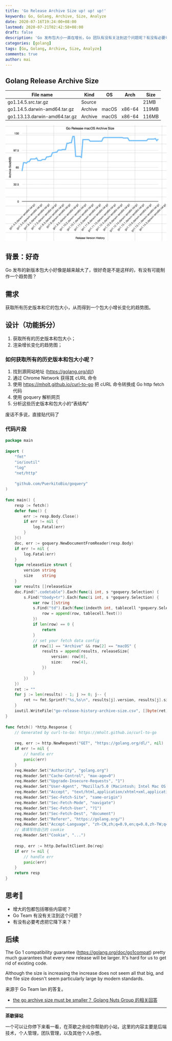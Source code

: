 ```yaml
---
title: 'Go Release Archive Size up! up! up!'
keywords: Go, Golang, Archive, Size, Analyze
date: 2020-07-16T19:24:00+08:00
lastmod: 2020-07-21T02:42:58+08:00
draft: false
description: 'Go 发布包大小一直在增长，Go 团队有没有关注到这个问题呢？有没有必要考虑把它降下来？'
categories: [golang]
tags: [Go, Golang, Archive, Size, Analyze]
comments: true
author: mai
---
```


## Golang Release Archive Size

| File name	|Kind	|OS	|Arch	|Size |
|----|----|----|----|----|
| go1.14.5.src.tar.gz	| Source |	|	| 21MB |
| go1.14.5.darwin-amd64.tar.gz  |	Archive  |	macOS	 | x86-64  |	119MB |
| go1.13.13.darwin-amd64.tar.gz | Archive | macOS | x86-64	 | 116MB |

![](https://raw.githubusercontent.com/yangwenmai/maiyang.me/master/blog/go-release-archive-size-2020-07-16.png)

## 背景：好奇

Go 发布的新版本包大小好像是越来越大了，很好奇是不是这样的，有没有可能制作一个趋势图？

## 需求

获取所有历史版本和它的包大小，从而得到一个包大小增长变化的趋势图。

## 设计（功能拆分）

1. 获取所有的历史版本和包大小；
2. 渲染增长变化的趋势图；

### 如何获取所有的历史版本和包大小呢？

1. 找到源网站地址 (https://golang.org/dl/)
2. 通过 Chrome Network 获得其 cURL 命令
3. 使用 https://mholt.github.io/curl-to-go 把 cURL 命令转换成 Go http fetch 代码
4. 使用 goquery 解析网页
5. 分析这些历史版本和包大小的“表结构”

废话不多说，直接贴代码了

### 代码片段

```go
package main

import (
	"fmt"
	"io/ioutil"
	"log"
	"net/http"

	"github.com/PuerkitoBio/goquery"
)

func main() {
	resp := fetch()
	defer func() {
		err := resp.Body.Close()
		if err != nil {
			log.Fatal(err)
		}
	}()
	doc, err := goquery.NewDocumentFromReader(resp.Body)
	if err != nil {
		log.Fatal(err)
	}
	type releaseSize struct {
		version string
		size    string
	}
	var results []releaseSize
	doc.Find(".codetable").Each(func(i int, s *goquery.Selection) {
		s.Find("tbody>tr").Each(func(i int, s *goquery.Selection) {
			var row []string
			s.Find("td").Each(func(indexth int, tablecell *goquery.Selection) {
				row = append(row, tablecell.Text())
			})
			if len(row) == 0 {
				return
			}
			// set your fetch data config
			if row[1] == "Archive" && row[2] == "macOS" {
				results = append(results, releaseSize{
					version: row[0],
					size:    row[4],
				})
			}
		})
	})
	ret := ""
	for j := len(results) - 1; j >= 0; j-- {
		ret += fmt.Sprintf("%s,%s\n", results[j].version, results[j].size[:len(results[j].size)-2])
	}
	ioutil.WriteFile("go-release-history-archive-size.csv", []byte(ret), 0644)
}

func fetch() *http.Response {
	// Generated by curl-to-Go: https://mholt.github.io/curl-to-go

	req, err := http.NewRequest("GET", "https://golang.org/dl/", nil)
	if err != nil {
		// handle err
		panic(err)
	}
	req.Header.Set("Authority", "golang.org")
	req.Header.Set("Cache-Control", "max-age=0")
	req.Header.Set("Upgrade-Insecure-Requests", "1")
	req.Header.Set("User-Agent", "Mozilla/5.0 (Macintosh; Intel Mac OS X 10_15_5) AppleWebKit/537.36 (KHTML, like Gecko) Chrome/84.0.4147.89 Safari/537.36")
	req.Header.Set("Accept", "text/html,application/xhtml+xml,application/xml;q=0.9,image/webp,image/apng,*/*;q=0.8,application/signed-exchange;v=b3;q=0.9")
	req.Header.Set("Sec-Fetch-Site", "same-origin")
	req.Header.Set("Sec-Fetch-Mode", "navigate")
	req.Header.Set("Sec-Fetch-User", "?1")
	req.Header.Set("Sec-Fetch-Dest", "document")
	req.Header.Set("Referer", "https://golang.org/")
	req.Header.Set("Accept-Language", "zh-CN,zh;q=0.9,en;q=0.8,zh-TW;q=0.7,ja;q=0.6")
	// 请填写你自己的 cookie
	req.Header.Set("Cookie", "...")

	resp, err := http.DefaultClient.Do(req)
	if err != nil {
		// handle err
		panic(err)
	}
	return resp
}

```

## 思考🤔

- 增大的包都包括哪些内容呢？
- Go Team 有没有关注到这个问题？
- 有没有必要考虑把它降下来？

## 后续

The Go 1 compatibility guarantee (https://golang.org/doc/go1compat)
pretty much guarantees that every new release will be larger. It's
hard for us to get rid of existing code.

Although the size is increasing the increase does not seem all that
big, and the file size doesn't seem particularly large by modern
standards.

来源于 Go Team Ian 的答复。

- [the go archive size must be smaller？ Golang Nuts Group 的相关回答](https://groups.google.com/g/golang-nuts/c/dLX1lCA5k7I/m/n8d5xqE5BgAJ)

----

**茶歇驿站**

一个可以让你停下来看一看，在茶歇之余给你帮助的小站，这里的内容主要是后端技术，个人管理，团队管理，以及其他个人杂想。
